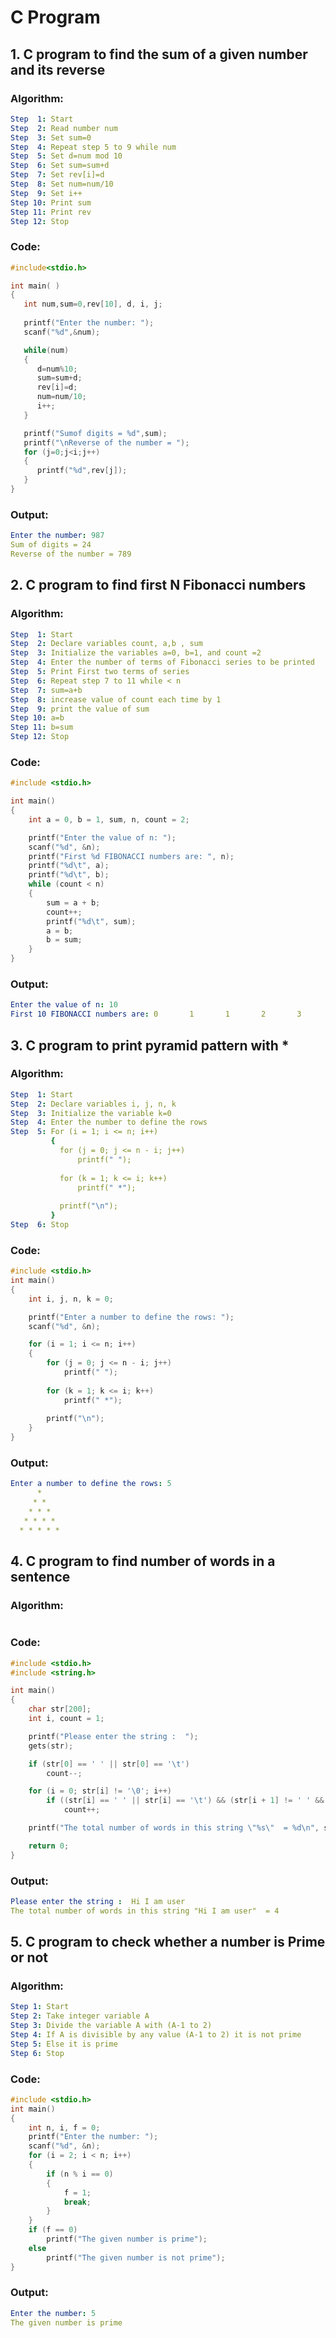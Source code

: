 # C Program

## 1. C program to find the sum of a given number and its reverse

### Algorithm:
```yml
Step  1: Start
Step  2: Read number num
Step  3: Set sum=0
Step  4: Repeat step 5 to 9 while num
Step  5: Set d=num mod 10
Step  6: Set sum=sum+d
Step  7: Set rev[i]=d
Step  8: Set num=num/10
Step  9: Set i++
Step 10: Print sum
Step 11: Print rev
Step 12: Stop
```
### Code:
```c
#include<stdio.h>

int main( )
{
   int num,sum=0,rev[10], d, i, j;
   
   printf("Enter the number: ");
   scanf("%d",&num);

   while(num)
   {
      d=num%10;
      sum=sum+d;
      rev[i]=d;
      num=num/10;
      i++;
   }

   printf("Sumof digits = %d",sum);
   printf("\nReverse of the number = ");
   for (j=0;j<i;j++)
   {
      printf("%d",rev[j]);
   }
}
```
### Output:
```yml
Enter the number: 987
Sum of digits = 24
Reverse of the number = 789
```

## 2. C program to find first N Fibonacci numbers

### Algorithm:
```yml
Step  1: Start
Step  2: Declare variables count, a,b , sum
Step  3: Initialize the variables a=0, b=1, and count =2
Step  4: Enter the number of terms of Fibonacci series to be printed
Step  5: Print First two terms of series
Step  6: Repeat step 7 to 11 while < n
Step  7: sum=a+b
Step  8: increase value of count each time by 1 
Step  9: print the value of sum
Step 10: a=b
Step 11: b=sum
Step 12: Stop
```
### Code:
```c
#include <stdio.h>

int main()
{
    int a = 0, b = 1, sum, n, count = 2;

    printf("Enter the value of n: ");
    scanf("%d", &n);
    printf("First %d FIBONACCI numbers are: ", n);
    printf("%d\t", a);
    printf("%d\t", b);
    while (count < n)
    {
        sum = a + b;
        count++;
        printf("%d\t", sum);
        a = b;
        b = sum;
    }
}
```
### Output:
```yml
Enter the value of n: 10
First 10 FIBONACCI numbers are: 0       1       1       2       3       5       8       13      21      34
```

## 3. C program to print pyramid pattern with *

### Algorithm:
```yml
Step  1: Start
Step  2: Declare variables i, j, n, k
Step  3: Initialize the variable k=0
Step  4: Enter the number to define the rows
Step  5: For (i = 1; i <= n; i++)
         {
           for (j = 0; j <= n - i; j++)
               printf(" ");  
               
           for (k = 1; k <= i; k++)
               printf(" *");
               
           printf("\n");
         }
Step  6: Stop
```
### Code:
```c
#include <stdio.h>
int main()
{
    int i, j, n, k = 0;

    printf("Enter a number to define the rows: ");
    scanf("%d", &n);

    for (i = 1; i <= n; i++)
    {
        for (j = 0; j <= n - i; j++)
            printf(" ");
            
        for (k = 1; k <= i; k++)
            printf(" *");
            
        printf("\n");
    }
}
```
### Output:
```yml
Enter a number to define the rows: 5
      *
     * *
    * * *
   * * * *
  * * * * *
```

## 4. C program to find number of words in a sentence

### Algorithm:
```yml

```
### Code:
```c
#include <stdio.h>
#include <string.h>

int main()
{
    char str[200];
    int i, count = 1;

    printf("Please enter the string :  ");
    gets(str);

    if (str[0] == ' ' || str[0] == '\t')
        count--;

    for (i = 0; str[i] != '\0'; i++)
        if ((str[i] == ' ' || str[i] == '\t') && (str[i + 1] != ' ' && str[i + 1] != '\t') && str[i + 1] != '\0')
            count++;

    printf("The total number of words in this string \"%s\"  = %d\n", str, count);

    return 0;
}
```
### Output:
```yml
Please enter the string :  Hi I am user  
The total number of words in this string "Hi I am user"  = 4
```

## 5. C program to check whether a number is Prime or not

### Algorithm:
```yml
Step 1: Start
Step 2: Take integer variable A
Step 3: Divide the variable A with (A-1 to 2)
Step 4: If A is divisible by any value (A-1 to 2) it is not prime
Step 5: Else it is prime
Step 6: Stop
```
### Code:
```c
#include <stdio.h>
int main()
{
    int n, i, f = 0;
    printf("Enter the number: ");
    scanf("%d", &n);
    for (i = 2; i < n; i++)
    {
        if (n % i == 0)
        {
            f = 1;
            break;
        }
    }
    if (f == 0)
        printf("The given number is prime");
    else
        printf("The given number is not prime");
}
```
### Output:
```yml
Enter the number: 5
The given number is prime
```
